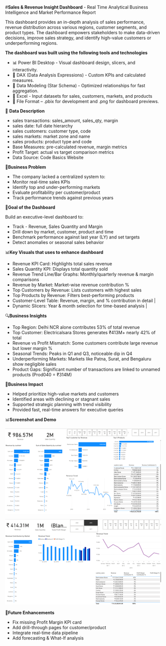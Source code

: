#**Sales & Revenue Insight Dashboard** - Real Time Analytical Business Intelligence and Market Performance Report

This dashboard provides an in-depth analysis of sales performance, revenue distribution across various regions, customer segments, and product types. The dashboard empowers stakeholders to make data-driven decisions, improve sales strategy, and identify high-value customers or underperforming regions.

**The dashboard was built using the following tools and technologies**

- 📊 Power BI Desktop - Visual dashboard design, slicers, and interactivity.
- 🧠 DAX (Data Analysis Expressions) - Custom KPIs and calculated measures.
- 📝 Data Modeling (Star Schema) - Optimized relationships for fast aggregation.
- 📅 Excel - Input datasets for sales, customers, markets, and products
- 📁 File Format – .pbix for development and .png for dashboard previews.

📂 **Data Description**

- sales transactions: sales_amount, sales_qty, margin
- sales date: full date hierarchy
- sales customers: customer type, code
- sales markets: market zone and name
- sales products: product type and code  
- Base Measures: pre-calculated revenue, margin metrics  
- Profit Target: actual vs target comparison metrics  
- Data Source: Code Basics Website

🧠**Business Problem**

- The company lacked a centralized system to:
- Monitor real-time sales KPIs
- Identify top and under-performing markets
- Evaluate profitability per customer/product
- Track performance trends against previous years

🎯**Goal of the Dashboard**

Build an executive-level dashboard to:

- Track - Revenue, Sales Quantity and Margin
- Drill down by market, customer, product and time
- Benchmark performance against last year (LY) and set targets
- Detect anomalies or seasonal sales behavior

📊**Key Visuals that uses to enhance dashboard**

- Revenue KPI Card: Highlights total sales revenue
- Sales Quantity KPI: Displays total quantity sold
- Revenue Trend Line/Bar Graphs: Monthly/quarterly revenue & margin comparisons
- Revenue by Market: Market-wise revenue contribution %
- Top Customers by Revenue: Lists customers with highest sales
- Top Products by Revenue: Filters best-performing products
- Customer-Level Table: Revenue, margin, and % contribution in detail |
- Dynamic Slicers: Year & month selection for time-based analysis |


🔍**Business Insights**

- Top Region: Delhi NCR alone contributes 53% of total revenue
- Top Customer: Electricalsara Stores generates ₹413M+ nearly 42% of total
- Revenue vs Profit Mismatch: Some customers contribute large revenue but lower margin %
- Seasonal Trends: Peaks in Q1 and Q3, noticeable dip in Q4
- Underperforming Markets: Markets like Patna, Surat, and Bengaluru show negligible sales
- Product Gaps: Significant number of transactions are linked to unnamed products (Prod040 = ₹314M)


👔**Business Impact**
- Helped prioritize high-value markets and customers  
- Identified areas with declining or stagnant sales  
- Supported strategic planning with trend visibility  
- Provided fast, real-time answers for executive queries

📊**Screenshot and Demo**

![Dashboard Overview](https://github.com/jiradeepak9/Sales_Insight/blob/main/Sales%20%26%20Revenue%20Insight.png)

![Dashboard Overview](https://github.com/jiradeepak9/Sales_Insight/blob/main/Revenue%20Insight.png)

🚀**Future Enhancements**
- Fix missing Profit Margin KPI card
- Add drill-through pages for customer/product
- Integrate real-time data pipeline
- Add forecasting & What-If analysis

  
